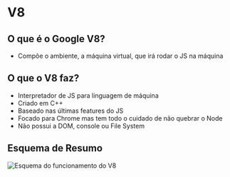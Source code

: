 # V8

## O que é o Google V8?
* Compõe o ambiente, a máquina virtual, que irá rodar o JS na máquina

## O que o V8 faz?
* Interpretador de JS para linguagem de máquina
* Criado em C++
* Baseado nas últimas features do JS
* Focado para Chrome mas tem todo o cuidado de não quebrar o Node
* Não possui a DOM, console ou File System

## Esquema de Resumo
![Esquema do funcionamento do V8](https://static.tildacdn.com/tild3533-6537-4639-b961-393433393837/1_GuWInZljjvtDpdeT6O.png)